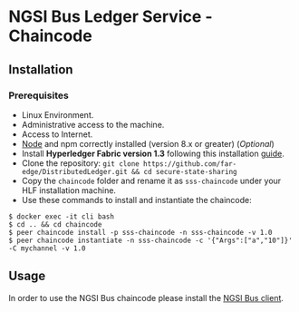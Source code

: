 # NGSI Bus Ledger Service - Chaincode

## Installation
### Prerequisites
* Linux Environment.
* Administrative access to the machine.
* Access to Internet.
* [Node](https://nodejs.org/en/download/) and npm correctly installed (version 8.x or greater) (*Optional*)
* Install **Hyperledger Fabric version 1.3** following this installation [guide](https://hyperledger-fabric.readthedocs.io/en/release-1.3/getting_started.html).
* Clone the repository: `git clone https://github.com/far-edge/DistributedLedger.git && cd secure-state-sharing`
* Copy the `chaincode` folder and rename it as `sss-chaincode` under your HLF installation machine.
* Use these commands to install and instantiate the chaincode: 
```
$ docker exec -it cli bash
$ cd .. && cd chaincode
$ peer chaincode install -p sss-chaincode -n sss-chaincode -v 1.0
$ peer chaincode instantiate -n sss-chaincode -c '{"Args":["a","10"]}' -C mychannel -v 1.0
```

## Usage
In order to use the NGSI Bus chaincode please install the [NGSI Bus client](https://github.com/far-edge/DistributedLedger/tree/develop/ngsi-bus/client).
